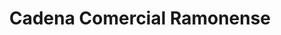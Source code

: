 ---
title: "Cadena Comercial Ramonense"
url: /alfaro/cadena-comercial-ramonense/
shop: supermercado
---
